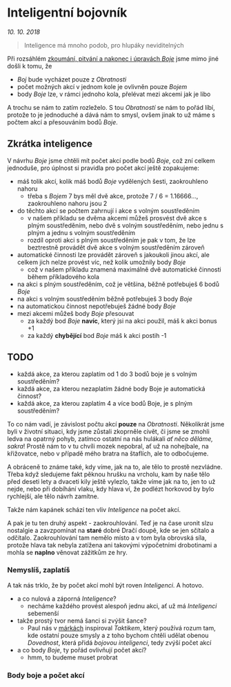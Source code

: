 # Inteligentní bojovník

*10. 10. 2018*

> Inteligence má mnoho podob, pro hlupáky neviditelných

Při rozsáhlém [zkoumání, pitvání a nakonec i úpravách *Boje*](2018-08-10-boj.md) jsme mimo jiné došli k tomu, že

- *Boj* bude vycházet pouze z *Obratnosti*
- počet možných akcí v jednom kole je ovlivněn pouze *Bojem*
- body *Boje* lze, v rámci jednoho kola, přelévat mezi akcemi jak je libo

A trochu se nám to zatím rozleželo.
S tou *Obratností* se nám to pořád líbí, protože to je jednoduché a dává nám to smysl, ovšem jinak to už máme s počtem akcí a přesouváním bodů *Boje*. 

## Zkrátka inteligence

V návrhu *Boje* jsme chtěli mít počet akcí podle bodů *Boje*, což zní celkem jednoduše, pro úplnost si pravidla pro počet akcí ještě zopakujeme:

- máš tolik akcí, kolik máš bodů *Boje* vydělených šesti, zaokrouhleno nahoru
    - třeba s *Bojem* 7 bys měl dvě akce, protože 7 / 6 = 1.16666..., zaokrouhleno nahoru jsou 2
- do těchto akcí se počtem zahrnují i akce s volným soustředěním
    - v našem příkladu se dvěma akcemi můžeš prosvést dvě akce s plným soustředěním, nebo dvě s volným soustředěním, nebo jednu s plným a jednu s volným soustředěním
    - rozdíl oproti akci s plným soustředěním je pak v tom, že lze beztrestně provádět dvě akce s volným soustředěním zároveň
- automatické činnosti lze provádět zároveň s jakoukoli jinou akcí, ale celkem jich nelze provést víc, než kolik umožnily body *Boje*
    - což v našem příkladu znamená maximálně dvě automatické činnosti během příkladového kola
- na akci s plným soustředěním, což je většina, běžně potřebuješ 6 bodů *Boje*
- na akci s volným soustředěním běžně potřebuješ 3 body *Boje*
- na automatickou činnost nepotřebuješ žádné body *Boje*
- mezi akcemi můžeš body *Boje* přesouvat
    - za každý bod *Boje* **navíc**, který jsi na akci použil, máš k akci bonus +1
    - za každý **chybějící** bod *Boje* máš k akci postih -1

## TODO

- každá akce, za kterou zaplatím od 1 do 3 bodů boje je s volným soustředěním?
- každá akce, za kterou nezaplatím žádné body Boje je automatická činnost?
- každá akce, za kterou zaplatím 4 a více bodů Boje, je s plným soustředěním?

To co nám vadí, je závislost počtu akcí **pouze** na *Obratnosti*. Několikrát jsme byli v životní situaci, kdy jsme zůstali zkoprněle civět, či jsme se zmohli ledva na opatrný pohyb, zatímco ostatní na nás hulákali *ať něco děláme, sakra*! Prostě nám to v tu chvíli mozek nepobral, ať už na nohejbale, na křižovatce, nebo v případě mého bratra na štaflích, ale to odbočujeme.

A obráceně to známe také, kdy víme, jak na to, ale tělo to prostě nezvládne. Třeba když sledujeme fakt pěknou hrušku na vrcholu, kam by naše tělo před deseti lety a dvaceti kily ještě vylezlo, takže víme jak na to, jen to už nejde, nebo při dobíhání vlaku, kdy hlava ví, že podlézt horkovod by bylo rychlejší, ale tělo návrh zamítne.

Takže nám kapánek schází ten vliv *Inteligence* na počet akcí.

A pak je tu ten druhý aspekt - zaokrouhlování. Teď je na čase uronit slzu nostalgie a zavzpomínat na **staré** dobré Dračí doupě, kde se jen sčítalo a odčítalo. Zaokrouhlování tam nemělo místo a v tom byla obrovská síla, protože hlava tak nebyla zatížena ani takovými výpočetními drobotinami a mohla se **naplno** věnovat zážitkům ze hry.

### Nemyslíš, zaplatíš

A tak nás trklo, že by počet akcí mohl být roven *Inteligenci*. A hotovo.

- a co nulová a záporná *Inteligence*?
    - necháme každého provést alespoň jednu akci, ať už má *Inteligenci* sebemenší
- takže prostý tvor nemá šanci si zvýšit šance?
    - Paul nás v [márkách](https://paper.dropbox.com/doc/Marky-hrdinu-i-padouchu--AOfhhadcneHIdLCOjivQRmpbAQ-4WNOSwzOGzSDLguzneiHn) inspiroval *Taktikem*, který používá rozum tam, kde ostatní pouze smysly a z toho bychom chtěli udělat obenou *Dovednost*, která přidá *bojovou inteligenci*, tedy zvýší počet akcí
- a co body *Boje*, ty pořád ovlivňují počet akcí?
    - hmm, to budeme muset probrat

### Body boje a počet akcí

